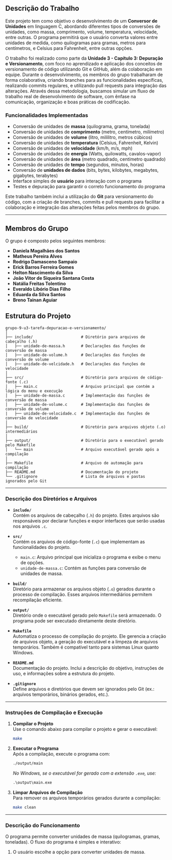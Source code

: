 ## Descrição do Trabalho

Este projeto tem como objetivo o desenvolvimento de um **Conversor de Unidades** em linguagem C, abordando diferentes tipos de conversões de unidades, como massa, comprimento, volume, temperatura, velocidade, entre outras. O programa permitirá que o usuário converta valores entre unidades de medida, como quilogramas para gramas, metros para centímetros, e Celsius para Fahrenheit, entre outras opções.

O trabalho foi realizado como parte da **Unidade 3 - Capítulo 3: Depuração e Versionamento**, com foco no aprendizado e aplicação dos conceitos de versionamento de código utilizando Git e GitHub, além da colaboração em equipe. Durante o desenvolvimento, os membros do grupo trabalharam de forma colaborativa, criando branches para as funcionalidades específicas, realizando commits regulares, e utilizando pull requests para integração das alterações. Através dessa metodologia, buscamos simular um fluxo de trabalho real de desenvolvimento de software, com ênfase na comunicação, organização e boas práticas de codificação.

### Funcionalidades Implementadas

- Conversão de unidades de **massa** (quilograma, grama, tonelada)
- Conversão de unidades de **comprimento** (metro, centímetro, milímetro)
- Conversão de unidades de **volume** (litro, mililitro, metros cúbicos)
- Conversão de unidades de **temperatura** (Celsius, Fahrenheit, Kelvin)
- Conversão de unidades de **velocidade** (km/h, m/s, mph)
- Conversão de unidades de **energia** (Watts, quilowatts, cavalos-vapor)
- Conversão de unidades de **área** (metro quadrado, centímetro quadrado)
- Conversão de unidades de **tempo** (segundos, minutos, horas)
- Conversão de **unidades de dados** (bits, bytes, kilobytes, megabytes, gigabytes, terabytes)
- Interface simples de **usuário** para interação com o programa
- Testes e depuração para garantir o correto funcionamento do programa

Este trabalho também inclui a utilização do **Git** para versionamento do código, com a criação de branches, commits e pull requests para facilitar a colaboração e integração das alterações feitas pelos membros do grupo.

---

## Membros do Grupo

O grupo é composto pelos seguintes membros:

- **Daniela Magalhães dos Santos**
- **Matheus Pereira Alves**
- **Rodrigo Damasceno Sampaio**
- **Erick Barros Ferreira Gomes**
- **Helton Nascimento da Silva**
- **João Vitor de Siqueira Santana Costa**
- **Natália Freitas Tolentino**
- **Everaldo Libório Dias Filho**
- **Eduarda da Silva Santos**
- **Breno Tainan Aguiar**


## Estrutura do Projeto

```plaintext
grupo-9-u3-tarefa-depuracao-e-versionamento/
│
├── include/                     # Diretório para arquivos de cabeçalho (.h)
│   ├── unidade-de-massa.h       # Declarações das funções de conversão de massa
│   ├── unidade-de-volume.h      # Declarações das funções de conversão de volume
│   ├── unidade-de-velcidade.h   # Declarações das funções de velocidade
│
├── src/                         # Diretório para arquivos de código-fonte (.c)
│   ├── main.c                   # Arquivo principal que contém a lógica do menu e execução
│   ├── unidade-de-massa.c       # Implementação das funções de conversão de massa
│   ├── unidade-de-volume.c      # Implementação das funções de conversão de volume
|   ├── unidade-de-velocidade.c  # Implementação das funções de conversão de velocidade
│
├── build/                       # Diretório para arquivos objeto (.o) intermediários
│
├── output/                      # Diretório para o executável gerado pelo Makefile
│   └── main                     # Arquivo executável gerado após a compilação
│
├── Makefile                     # Arquivo de automação para compilação
├── README.md                    # Documentação do projeto
└── .gitignore                   # Lista de arquivos e pastas ignorados pelo Git
```

---

### **Descrição dos Diretórios e Arquivos**

- **`include/`**  
  Contém os arquivos de cabeçalho (`.h`) do projeto. Estes arquivos são responsáveis por declarar funções e expor interfaces que serão usadas nos arquivos `.c`.

- **`src/`**  
  Contém os arquivos de código-fonte (`.c`) que implementam as funcionalidades do projeto.
  - `main.c`: Arquivo principal que inicializa o programa e exibe o menu de opções.
  - `unidade-de-massa.c`: Contém as funções para conversão de unidades de massa.

- **`build/`**  
  Diretório para armazenar os arquivos objeto (`.o`) gerados durante o processo de compilação. Esses arquivos intermediários permitem recompilação eficiente.

- **`output/`**  
  Diretório onde o executável gerado pelo `Makefile` será armazenado. O programa pode ser executado diretamente deste diretório.

- **`Makefile`**  
  Automatiza o processo de compilação do projeto. Ele gerencia a criação de arquivos objeto, a geração do executável e a limpeza de arquivos temporários. Também é compatível tanto para sistemas Linux quanto Windows.

- **`README.md`**  
  Documentação do projeto. Inclui a descrição do objetivo, instruções de uso, e informações sobre a estrutura do projeto.

- **`.gitignore`**  
  Define arquivos e diretórios que devem ser ignorados pelo Git (ex.: arquivos temporários, binários gerados, etc.).

---

### **Instruções de Compilação e Execução**

1. **Compilar o Projeto**  
   Use o comando abaixo para compilar o projeto e gerar o executável:
   ```bash
   make
   ```

2. **Executar o Programa**  
   Após a compilação, execute o programa com:
   ```bash
   ./output/main
   ```
   *No Windows, se o executável for gerado com a extensão `.exe`, use:*
   ```cmd
   .\output\main.exe
   ```

3. **Limpar Arquivos de Compilação**  
   Para remover os arquivos temporários gerados durante a compilação:
   ```bash
   make clean
   ```

---

### **Descrição do Funcionamento**

O programa permite converter unidades de massa (quilogramas, gramas, toneladas). O fluxo do programa é simples e interativo:
1. O usuário escolhe a opção para converter unidades de massa.

